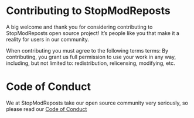 # Contributing to StopModReposts

A big welcome and thank you for considering contributing to StopModReposts open source project! It’s people like you that make it a reality for users in our community.

When contributing you must agree to the following terms terms:
By contributing, you grant us full permission to use your work in any way, including, but not limited to: redistribution, relicensing, modifying, etc.

# Code of Conduct
We at StopModReposts take our open source community very seriously, so please read our [Code of Conduct](https://github.com/StopModReposts/Illegal-Mod-Sites/blob/master/CODE_OF_CONDUCT.md)
